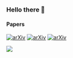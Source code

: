 ### Hello there 👋 

#### Papers
[![arXiv](https://img.shields.io/badge/arXiv-1907.03702-b31b1b.svg)](https://arxiv.org/abs/1907.03702)
[![arXiv](https://img.shields.io/badge/arXiv-1906.08139-b31b1b.svg)](https://arxiv.org/abs/1906.08139)
[![arXiv](https://img.shields.io/badge/arXiv-2211.07722-b31b1b.svg)](https://arxiv.org/abs/2211.07722)

<!--- ![Chandra Kanth's github stats](https://github-readme-stats.vercel.app/api?username=ck090&hide=contribs&show_icons=true&count_private=true&theme=algolia) --->

![](https://visitor-badge.glitch.me/badge?page_id=ck090)
